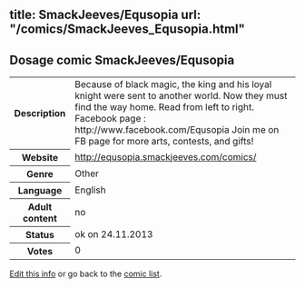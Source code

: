 title: SmackJeeves/Equsopia
url: "/comics/SmackJeeves_Equsopia.html"
---
Dosage comic SmackJeeves/Equsopia
-----------------------------------------

<p id="msg"></p>
<script type="text/javascript">
if (window.location.search === '?edit_info_mail=sent_ok') {
  var elem = document.getElementById("msg");
  elem.innerHTML = 'Edited information sucessfully sent for review, which is usually done daily. Thanks!';
  elem.className = 'ok';
}
</script>
<table class="comicinfo">
<tr>
<th>Description</th><td>Because of black magic, the king and his loyal knight were sent to another world. Now they must find the way home. Read from left to right. Facebook page : http://www.facebook.com/Equsopia Join me on FB page for more arts, contests, and gifts!</td>
</tr>
<tr>
<th>Website</th><td><a href="http://equsopia.smackjeeves.com/comics/">http://equsopia.smackjeeves.com/comics/</a></td>
</tr>
<tr>
<th>Genre</th><td>Other</td>
</tr>
<tr>
<th>Language</th><td>English</td>
</tr>
<tr>
<th>Adult content</th><td>no</td>
</tr>
<tr>
<th>Status</th><td>ok on 24.11.2013</td>
</tr>
<tr>
<th>Votes</th><td>0</td>
</tr>
</table>

[Edit this info](SmackJeeves_Equsopia_edit.html) or go back to the [comic list](../comic-index.html).
